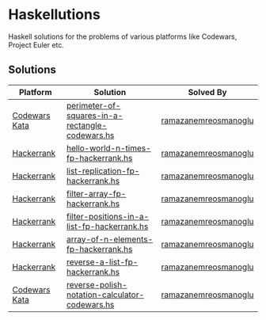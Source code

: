 # Haskellutions
Haskell solutions for the problems of various platforms like Codewars, Project Euler etc.

## Solutions

| Platform | Solution | Solved By |
| -------- | -------- | --------- |
| [Codewars Kata](https://www.codewars.com/kata/559a28007caad2ac4e000083/train/haskell) | [perimeter-of-squares-in-a-rectangle-codewars.hs](https://github.com/Unreol-Freedom/haskellutions/blob/main/perimeter-of-squares-in-a-rectangle-codewars.hs) | [ramazanemreosmanoglu](https://github.com/ramazanemreosmanoglu)
| [Hackerrank](https://www.hackerrank.com/challenges/fp-hello-world-n-times/problem?isFullScreen=true) | [hello-world-n-times-fp-hackerrank.hs](https://github.com/Unreol-Freedom/haskellutions/blob/main/hello-world-n-times-fp-hackerrank.hs) | [ramazanemreosmanoglu](https://github.com/ramazanemreosmanoglu)
| [Hackerrank](https://www.hackerrank.com/challenges/fp-list-replication/problem?isFullScreen=false) | [list-replication-fp-hackerrank.hs](https://github.com/Unreol-Freedom/haskellutions/blob/main/list-replication-fp-hackerrank.hs) | [ramazanemreosmanoglu](https://github.com/ramazanemreosmanoglu) |
| [Hackerrank](https://www.hackerrank.com/challenges/fp-filter-array/problem?isFullScreen=true) | [filter-array-fp-hackerrank.hs](https://github.com/Unreol-Freedom/haskellutions/blob/main/filter-array-fp-hackerrank.hs) | [ramazanemreosmanoglu](https://github.com/ramazanemreosmanoglu) |
| [Hackerrank](https://www.hackerrank.com/challenges/fp-filter-positions-in-a-list/problem?isFullScreen=true) | [filter-positions-in-a-list-fp-hackerrank.hs](https://github.com/Unreol-Freedom/haskellutions/blob/main/filter-positions-in-a-list-fp-hackerrank.hs) | [ramazanemreosmanoglu](https://github.com/ramazanemreosmanoglu) |
| [Hackerrank](https://www.hackerrank.com/challenges/fp-array-of-n-elements/problem?isFullScreen=true) | [array-of-n-elements-fp-hackerrank.hs](https://github.com/Unreol-Freedom/haskellutions/blob/main/array-of-n-elements-fp-hackerrank.hs) | [ramazanemreosmanoglu](https://github.com/ramazanemreosmanoglu) |
| [Hackerrank](https://www.hackerrank.com/challenges/fp-reverse-a-list/problem?isFullScreen=false) | [reverse-a-list-fp-hackerrank.hs](https://github.com/Unreol-Freedom/haskellutions/blob/main/reverse-a-list-fp-hackerrank.hs) | [ramazanemreosmanoglu](https://github.com/ramazanemreosmanoglu) |
| [Codewars Kata](https://www.codewars.com/kata/52f78966747862fc9a0009ae/train/haskell) | [reverse-polish-notation-calculator-codewars.hs](https://github.com/Unreol-Freedom/haskellutions/blob/main/https://github.com/Unreol-Freedom/haskellutions/blob/main/filter-array-fp-hackerrank.hs) | [ramazanemreosmanoglu](https://github.com/ramazanemreosmanoglu) |
